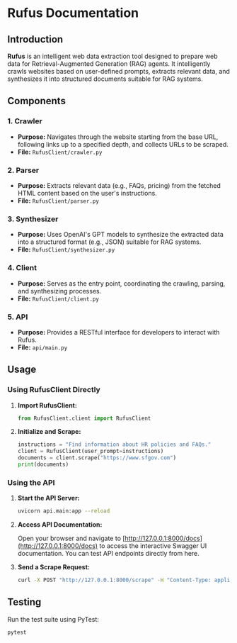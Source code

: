 # Rufus Documentation

## Introduction

**Rufus** is an intelligent web data extraction tool designed to prepare web data for Retrieval-Augmented Generation (RAG) agents. It intelligently crawls websites based on user-defined prompts, extracts relevant data, and synthesizes it into structured documents suitable for RAG systems.

## Components

### 1. Crawler

- **Purpose:** Navigates through the website starting from the base URL, following links up to a specified depth, and collects URLs to be scraped.
- **File:** `RufusClient/crawler.py`

### 2. Parser

- **Purpose:** Extracts relevant data (e.g., FAQs, pricing) from the fetched HTML content based on the user's instructions.
- **File:** `RufusClient/parser.py`

### 3. Synthesizer

- **Purpose:** Uses OpenAI's GPT models to synthesize the extracted data into a structured format (e.g., JSON) suitable for RAG systems.
- **File:** `RufusClient/synthesizer.py`

### 4. Client

- **Purpose:** Serves as the entry point, coordinating the crawling, parsing, and synthesizing processes.
- **File:** `RufusClient/client.py`

### 5. API

- **Purpose:** Provides a RESTful interface for developers to interact with Rufus.
- **File:** `api/main.py`

## Usage

### Using RufusClient Directly

1. **Import RufusClient:**

    ```python
    from RufusClient.client import RufusClient
    ```

2. **Initialize and Scrape:**

    ```python
    instructions = "Find information about HR policies and FAQs."
    client = RufusClient(user_prompt=instructions)
    documents = client.scrape("https://www.sfgov.com")
    print(documents)
    ```

### Using the API

1. **Start the API Server:**

    ```bash
    uvicorn api.main:app --reload
    ```

2. **Access API Documentation:**

    Open your browser and navigate to [http://127.0.0.1:8000/docs](http://127.0.0.1:8000/docs) to access the interactive Swagger UI documentation. You can test API endpoints directly from here.

3. **Send a Scrape Request:**

    ```bash
    curl -X POST "http://127.0.0.1:8000/scrape" -H "Content-Type: application/json" -d '{"url": "https://www.sfgov.com", "instructions": "Find information about HR policies and FAQs."}'
    ```

## Testing

Run the test suite using PyTest:

```bash
pytest